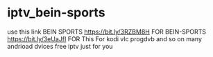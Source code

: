 # iptv_bein-sports



use this link
BEIN SPORTS
https://bit.ly/3RZBM8H
FOR
BEIN-SPORTS
https://bit.ly/3eUaJfI
FOR
This For kodi vlc progdvb and so on many andrioad dvices free iptv just for you
